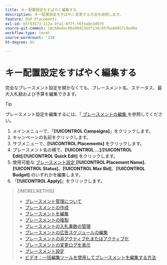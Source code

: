 ```yaml
---
title: キー配置設定をすばやく編集する
description: キー配置設定をすばやく変更する方法を説明します。
feature: DSP Placements
exl-id: b5f83573-112a-4fa1-9f7f-f0fea8e3d079
source-git-commit: 18c68edec80a80d236df138c05fba8d857c9ed9e
workflow-type: tm+mt
source-wordcount: '119'
ht-degree: 0%

---
```


# キー配置設定をすばやく編集する

<!-- Some placements don't have this option. Clarify which placement types aren't eligible -- is it PG placements, or all placements using private inventory? And anything else? -->

完全なプレースメント設定を開かなくても、プレースメント名、ステータス、最大入札額および予算を編集できます。

>[!TIP]
>
> プレースメント設定を編集するには、「[ プレースメントの編集 ](/help/dsp/campaign-management/placements/placement-edit.md) を参照してください。

1. メインメニューで、「**[!UICONTROL Campaigns]**」をクリックします。
1. キャンペーンの名前をクリックします。
1. サブメニューで、**[!UICONTROL Placements]** をクリックします。
1. プレースメント名の横で、**[!UICONTROL ...]**/**[!UICONTROL Edit]**/**[!UICONTROL Quick Edit]** をクリックします。
1. 使用可能な [ プレースメント設定 ](placement-settings.md)**[!UICONTROL Placement Name]**、**[!UICONTROL Status]**、**[!UICONTROL Max Bid]**、**[!UICONTROL Budget]** のいずれかを編集します。
1. 「**[!UICONTROL Apply]**」をクリックします。

>[!MORELIKETHIS]
>
>* [ プレースメント管理について ](placement-about.md)
>* [ プレースメントの作成 ](placement-create.md)
>* [ プレースメントを編集 ](placement-edit.md)
>* [ プレースメントの複製 ](placement-duplicate.md)
>* [ プレースメントの入札乗数の管理 ](placement-manage-bid-multipliers.md)
>* [ プレースメントの広告スケジュールの編集 ](placement-edit-ad-schedule.md)
>* [ プレースメントの非アクティブ化またはアクティブ化 ](placement-pause-activate.md)
>* [ プレースメントの変更ログを表示 ](placement-change-log.md)
>* [ プレースメント設定 ](placement-settings.md)
>* [ ビデオ：一括編集ツールを使用してプレースメントを編集する方法 ](https://experienceleague.adobe.com/docs/advertising-learn/tutorials/dsp/bulk-edit-placement-tools.html)
